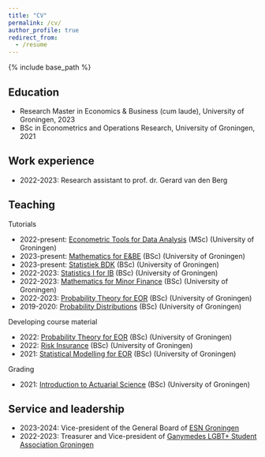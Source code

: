 ```yaml
---
title: "CV"
permalink: /cv/
author_profile: true
redirect_from:
  - /resume
---
```


{% include base_path %}

Education
------
* Research Master in Economics & Business (cum laude), University of Groningen, 2023
* BSc in Econometrics and Operations Research, University of Groningen, 2021

Work experience
------
* 2022-2023: Research assistant to prof. dr. Gerard van den Berg
  
<!--Skills
======
* Skill 1
* Skill 2
  * Sub-skill 2.1
  * Sub-skill 2.2
  * Sub-skill 2.3
* Skill 3

Publications
======
  <ul>{% for post in site.publications reversed %}
    {% include archive-single-cv.html %}
  {% endfor %}</ul>
  
Talks
======
  <ul>{% for post in site.talks reversed %}
    {% include archive-single-talk-cv.html  %}
  {% endfor %}</ul>-->
  
Teaching
------
Tutorials
* 2022-present: [Econometric Tools for Data Analysis](https://ocasys.rug.nl/current/catalog/course/EBM021B05) (MSc) (University of Groningen)
* 2023-present: [Mathematics for E&BE](https://ocasys.rug.nl/current/catalog/course/EBP817B05) (BSc) (University of Groningen)
* 2023-present: [Statistiek BDK](https://ocasys.rug.nl/current/catalog/course/EBP624B05?legacy=true) (BSc) (University of Groningen)
* 2022-2023: [Statistics I for IB](https://ocasys.rug.nl/2022-2023/catalog/course/EBP657C05?legacy=true) (BSc) (University of Groningen)
* 2022-2023: [Mathematics for Minor Finance](https://ocasys.rug.nl/2022-2023/catalog/course/EBP817B05) (BSc) (University of Groningen)
* 2022-2023: [Probability Theory for EOR](https://ocasys.rug.nl/2022-2023/catalog/course/EBP014B05) (BSc) (University of Groningen)
* 2019-2020: [Probability Distributions](https://ocasys.rug.nl/2019-2020/catalog/course/EBP038A05?legacy=true) (BSc) (University of Groningen)

Developing course material
* 2022: [Probability Theory for EOR](https://ocasys.rug.nl/2022-2023/catalog/course/EBP014B05) (BSc) (University of Groningen)
* 2022: [Risk Insurance](https://ocasys.rug.nl/2022-2023/catalog/course/EBB863A05) (BSc) (University of Groningen)
* 2021: [Statistical Modelling for EOR](https://ocasys.rug.nl/2020-2021/catalog/course/EBP008B05) (BSc) (University of Groningen)

Grading
* 2021: [Introduction to Actuarial Science](https://ocasys.rug.nl/2020-2021/catalog/course/EBB827A05) (BSc) (University of Groningen)

Service and leadership
------
* 2023-2024: Vice-president of the General Board of [ESN Groningen](https://www.esn-groningen.nl)
* 2022-2023: Treasurer and Vice-president of [Ganymedes LGBT+ Student Association Groningen](https://www.ganymedes-lgbt.nl)